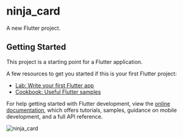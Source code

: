 # ninja_card

A new Flutter project.

## Getting Started

This project is a starting point for a Flutter application.

A few resources to get you started if this is your first Flutter project:

- [Lab: Write your first Flutter app](https://docs.flutter.dev/get-started/codelab)
- [Cookbook: Useful Flutter samples](https://docs.flutter.dev/cookbook)

For help getting started with Flutter development, view the
[online documentation](https://docs.flutter.dev/), which offers tutorials,
samples, guidance on mobile development, and a full API reference.

![ninja_card](https://github.com/desaimann37/Dart_Flutter-SEM_5-/assets/96511880/b0e1d9f2-afc7-4241-ab44-9c1beafbcca5)
